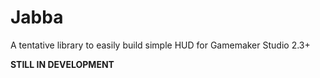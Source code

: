 # Jabba

A tentative library to easily build simple HUD for Gamemaker Studio 2.3+

**STILL IN DEVELOPMENT**

